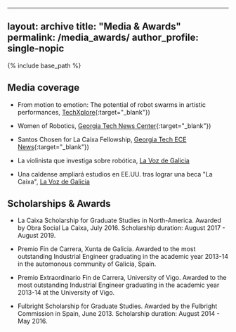 
---
layout: archive
title: "Media & Awards"
permalink: /media_awards/
author_profile: single-nopic
---

{% include base_path %}

Media coverage
---

* From motion to emotion: The potential of robot swarms in artistic performances, [TechXplore](https://techxplore.com/news/2019-04-motion-emotion-potential-robot-swarms.html){:target="_blank"})

* Women of Robotics, [Georgia Tech News Center](https://www.news.gatech.edu/features/women-robotics){:target="_blank"})

* Santos Chosen for La Caixa Fellowship, [Georgia Tech ECE News](https://www.ece.gatech.edu/news/592604/santos-chosen-la-caixa-fellowship){:target="_blank"})

* La violinista que investiga sobre robótica, [La Voz de Galicia](https://www.lavozdegalicia.es/noticia/pontevedra/2017/06/06/violinista-investiga-sobre-robotica/0003_201706P6C12991.htm)

* Una caldense ampliará estudios en EE.UU. tras lograr una beca "La Caixa", [La Voz de Galicia](https://www.lavozdegalicia.es/noticia/pontevedra/2017/05/25/caldense-ampliara-estudios-eeuu-tras-lograr-beca-caixa/0003_201705P25C6993.htm)


Scholarships & Awards
---

* La Caixa Scholarship for Graduate Studies in North-America. Awarded by Obra Social La Caixa, July 2016. Scholarship duration: August 2017 - August 2019.

* Premio Fin de Carrera, Xunta de Galicia. Awarded to the most outstanding Industrial Engineer graduating in the academic year 2013-14 in the automonous community of Galicia, Spain.

* Premio Extraordinario Fin de Carrera, University of Vigo. Awarded to the most outstanding Industrial Engineer graduating in the academic year 2013-14 at the University of Vigo.

* Fulbright Scholarship for Graduate Studies. Awarded by the Fulbright Commission in Spain, June 2013. Scholarship duration: August 2014 - May 2016.
